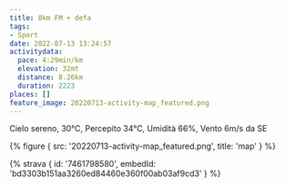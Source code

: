 ```yaml
---
title: 8km FM + defa
tags:
- Sport
date: 2022-07-13 13:24:57
activitydata:
  pace: 4:29min/km
  elevation: 32mt
  distance: 8.26km
  duration: 2223
places: []
feature_image: 20220713-activity-map_featured.png
---
```


Cielo sereno, 30°C, Percepito 34°C, Umidità 66%, Vento 6m/s da SE

<!--more-->




{% figure { src: '20220713-activity-map_featured.png', title: 'map' } %}


{% strava { id: '7461798580', embedId: 'bd3303b151aa3260ed84460e360f00ab03af9cd3' } %}